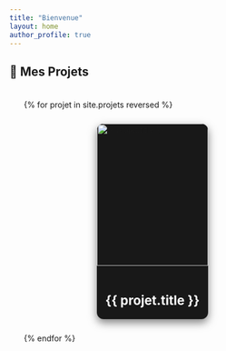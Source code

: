 ```yaml
---
title: "Bienvenue"
layout: home
author_profile: true
---
```


## 🚀 Mes Projets  

<div class="projets-grid">
  {% for projet in site.projets reversed %}
  <div class="projet-card">
    <a href="{{ projet.url }}">
      <div class="projet-thumbnail">
        <img src="{{ projet.header.image }}" alt="{{ projet.title }}">
        <div class="overlay"></div>
      </div>
      <div class="projet-info">
        <h3>{{ projet.title }}</h3>
      </div>
    </a>
  </div>
  {% endfor %}
</div>


<style>
/* ✅ Grid Layout */
.projets-grid {
  display: grid;
  grid-template-columns: repeat(1, 1fr); /* Par défaut : 1 colonne */
  gap: 25px;
  width: 90%;
  margin: 0 auto;
  padding: 20px 0;
}

/* 🖥️ PC - 2 colonnes */
@media (min-width: 1024px) {
  .projets-grid {
    grid-template-columns: repeat(2, 3fr);
  }
}

/* 📱 Mobile - 1 colonne */
@media (max-width: 768px) {
  .projets-grid {
    grid-template-columns: repeat(1, 1fr);
    width: 100%;
  }
}

/* 🎨 ✅ Card Style */
.projet-card {
  background: #181818;
  border-radius: 12px;
  overflow: hidden;
  box-shadow: 0 6px 15px rgba(0, 0, 0, 0.5);
  transition: transform 0.3s ease-in-out, box-shadow 0.3s ease;
  max-width: 500px; /* 🔥 Augmenté à 500px */
  margin: auto;
  position: relative;
}

.projet-card:hover {
  transform: translateY(-5px);
  box-shadow: 0 8px 20px rgba(0, 0, 0, 0.6);
}

/* 🎨 ✅ Thumbnail */
.projet-thumbnail {
  position: relative;
  overflow: hidden;
  height: 250px; /* 🔥 Légèrement augmenté */
}

.projet-thumbnail img {
  width: 100%;
  height: 100%;
  object-fit: cover;
  transition: transform 0.4s ease-in-out;
}

/* ✅ Hover Effect */
.projet-card:hover .projet-thumbnail img {
  transform: scale(1.1) translateY(-10px);
}

/* ✅ Overlay */
.overlay {
  position: absolute;
  top: 0;
  left: 0;
  width: 100%;
  height: 100%;
  background: rgba(0, 0, 0, 0.5);
  opacity: 0;
  transition: opacity 0.3s ease-in-out;
}

.projet-card:hover .overlay {
  opacity: 1;
}

/* 🎨 ✅ Info */
.projet-info {
  padding: 15px;
  text-align: center;
}

.projet-info h3 {
  font-size: 1.6em; /* 🔥 Légèrement agrandi */
  color: #fff;
  margin-bottom: 5px;
  text-decoration: none; /* ❌ Supprime le soulignement */
}

/* ✅ Supprime le soulignement des liens */
.projet-card a {
  text-decoration: none;
  color: inherit;
}
</style>
